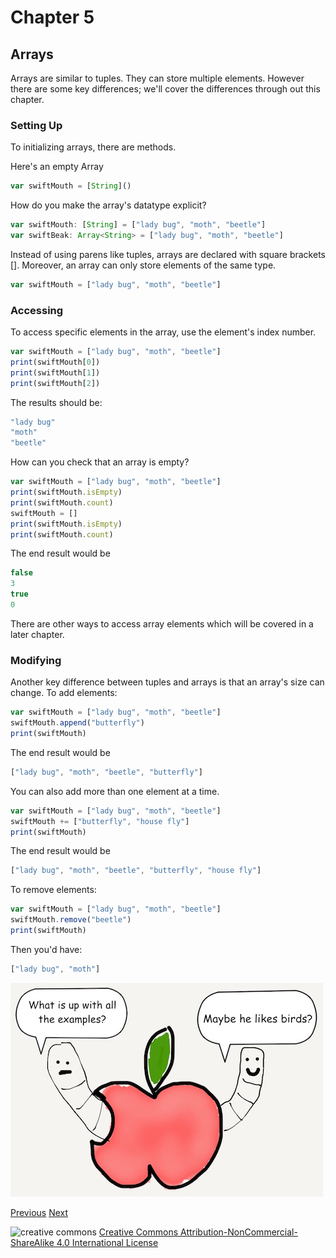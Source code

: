 # Chapter 5
## Arrays

Arrays are similar to tuples. They can store multiple elements. However there are some key differences; we'll cover the differences through out this chapter.

### Setting Up

To initializing arrays, there are methods.

Here's an empty Array

```javascript
var swiftMouth = [String]()
```


How do you make the array's datatype explicit?

```javascript
var swiftMouth: [String] = ["lady bug", "moth", "beetle"]
var swiftBeak: Array<String> = ["lady bug", "moth", "beetle"]
```


Instead of using parens like tuples, arrays are declared with square brackets []. Moreover, an array can only store elements of the same type.

```javascript
var swiftMouth = ["lady bug", "moth", "beetle"]
```

### Accessing

To access specific elements in the array, use the element's index number.

```javascript
var swiftMouth = ["lady bug", "moth", "beetle"]
print(swiftMouth[0])
print(swiftMouth[1])
print(swiftMouth[2])
```

The results should be:

```javascript
"lady bug"
"moth"
"beetle"
```

How can you check that an array is empty?

```javascript
var swiftMouth = ["lady bug", "moth", "beetle"]
print(swiftMouth.isEmpty)
print(swiftMouth.count)
swiftMouth = []
print(swiftMouth.isEmpty)
print(swiftMouth.count)
```
The end result would be

```javascript
false
3
true
0
```

There are other ways to access array elements which will be covered in a later chapter.

### Modifying

Another key difference between tuples and arrays is that an array's size can change. To add elements:

```javascript
var swiftMouth = ["lady bug", "moth", "beetle"]
swiftMouth.append("butterfly")
print(swiftMouth)
```

The end result would be

```javascript
["lady bug", "moth", "beetle", "butterfly"]
```

You can also add more than one element at a time.

```javascript
var swiftMouth = ["lady bug", "moth", "beetle"]
swiftMouth += ["butterfly", "house fly"]
print(swiftMouth)
```

The end result would be

```javascript
["lady bug", "moth", "beetle", "butterfly", "house fly"]
```

To remove elements:

```javascript
var swiftMouth = ["lady bug", "moth", "beetle"]
swiftMouth.remove("beetle")
print(swiftMouth)
```

Then you'd have:

```javascript
["lady bug", "moth"]
```

![dissection](images/worm_examples.jpg)

[Previous](04.md) [Next](06.md)

![creative commons](https://i.creativecommons.org/l/by-nc-sa/4.0/88x31.png)
[Creative Commons Attribution-NonCommercial-ShareAlike 4.0 International License](http://creativecommons.org/licenses/by-nc-sa/4.0/)
